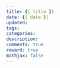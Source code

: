 ```yaml
---
title: {{ title }}
date: {{ date }}
updated:
tags:
categories:
description:
comments: true
reward: true
mathjax: false
---
```

